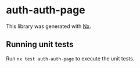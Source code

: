 # auth-auth-page

This library was generated with [Nx](https://nx.dev).

## Running unit tests

Run `nx test auth-auth-page` to execute the unit tests.
